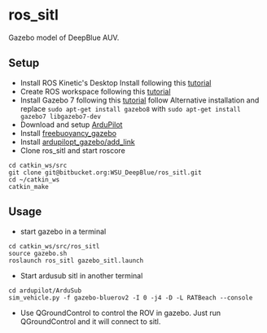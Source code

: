 # ros_sitl

Gazebo model of DeepBlue AUV.

## Setup
* Install ROS Kinetic's Desktop Install following this [tutorial](http://wiki.ros.org/kinetic/Installation/Ubuntu)
* Create ROS workspace following this [tutorial](http://wiki.ros.org/ROS/Tutorials/InstallingandConfiguringROSEnvironment)
* Install Gazebo 7 following this [tutorial](http://gazebosim.org/tutorials?tut=install_ubuntu) follow Alternative installation and replace ```sudo apt-get install gazebo8``` with ```sudo apt-get install gazebo7 libgazebo7-dev```
* Download and setup [ArduPilot](git@bitbucket.org:WSU_DeepBlue/ardupilot.git)
* Install [freebuoyancy_gazebo](git@bitbucket.org:WSU_DeepBlue/freebuoyancy_gazebo.git)
* Install [ardupilopt_gazebo/add_link](git@bitbucket.org:WSU_DeepBlue/ardupilot_gazebo.git)
* Clone ros_sitl and start roscore
```
cd catkin_ws/src
git clone git@bitbucket.org:WSU_DeepBlue/ros_sitl.git
cd ~/catkin_ws
catkin_make
```

## Usage
* start gazebo in a terminal
```
cd catkin_ws/src/ros_sitl
source gazebo.sh
roslaunch ros_sitl gazebo_sitl.launch
```
* Start ardusub sitl in another terminal
```
cd ardupilot/ArduSub
sim_vehicle.py -f gazebo-bluerov2 -I 0 -j4 -D -L RATBeach --console
```
* Use QGroundControl to control the ROV in gazebo. Just run QGroundControl and it will connect to sitl. 



